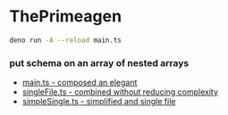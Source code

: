 # ThePrimeagen

```sh
deno run -A --reload main.ts
```

### put schema on an array of nested arrays

- [main.ts - composed an elegant](./main.ts)
- [singleFile.ts - combined without reducing complexity](./singleFile.ts)
- [simpleSingle.ts - simplified and single file](./simpleSingle.ts)
